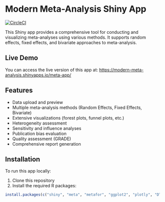 # Modern Meta-Analysis Shiny App

[![CircleCI](https://circleci.com/gh/yourusername/meta-app.svg?style=svg)](https://circleci.com/gh/yourusername/meta-app)

This Shiny app provides a comprehensive tool for conducting and visualizing meta-analyses using various methods. It supports random effects, fixed effects, and bivariate approaches to meta-analysis.

## Live Demo

You can access the live version of this app at: https://modern-meta-analysis.shinyapps.io/meta-app/

## Features

- Data upload and preview
- Multiple meta-analysis methods (Random Effects, Fixed Effects, Bivariate)
- Extensive visualizations (forest plots, funnel plots, etc.)
- Heterogeneity assessment
- Sensitivity and influence analyses
- Publication bias evaluation
- Quality assessment (GRADE)
- Comprehensive report generation

## Installation

To run this app locally:

1. Clone this repository
2. Install the required R packages:

```r
install.packages(c("shiny", "meta", "metafor", "ggplot2", "plotly", "DT", "bslib", "shinyjs", "rmarkdown", "knitr","gridExtra","sp","sf","testthat"))